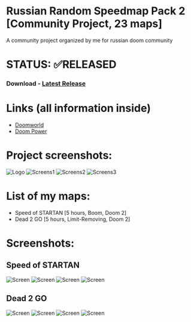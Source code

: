 # Russian Random Speedmap Pack 2 [Community Project, 23 maps]

A community project organized by me for russian doom community

# STATUS: ✅RELEASED

### Download - [Latest Release](https://github.com/dron12261games/CPL-RRSP1/releases/download/v1/RRSP1.zip)

# Links (all information inside)
- [Doomworld](https://www.doomworld.com/forum/topic/142098-russian-random-speedmap-pack-2-23-new-interesting-maps-happy-birthday-doom/)
- [Doom Power](http://i.iddqd.ru/viewtopic.php?p=136679#136679)

# Project screenshots:
![Logo](./screens/1.png)
![Screens1](./screens/2.png)
![Screens2](./screens/3.png)
![Screens3](./screens/4.png)

# List of my maps:
- Speed of STARTAN [5 hours, Boom, Doom 2]
- Dead 2 GO [5 hours, Limit-Rem﻿oving, Doom 2]

# Screenshots:

## Speed of STARTAN
![Screen](./screens/5.png)
![Screen](./screens/6.png)
![Screen](./screens/7.png)
![Screen](./screens/8.png)

## Dead 2 GO
![Screen](./screens/9.png)
![Screen](./screens/10.png)
![Screen](./screens/11.png)
![Screen](./screens/12.png)
